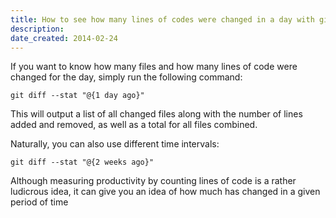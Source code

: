 ```yaml
---
title: How to see how many lines of codes were changed in a day with git
description: 
date_created: 2014-02-24
---
```


If you want to know how many files and how many lines of code were changed for the day, simply run the following command:

```
git diff --stat "@{1 day ago}" 
```

This will output a list of all changed files along with the number of lines added and removed, as well as a total for all files combined.

Naturally, you can also use different time intervals:

```
git diff --stat "@{2 weeks ago}" 
```

Although measuring productivity by counting lines of code is a rather ludicrous idea, it can give you an idea of how much has changed in a given period of time

